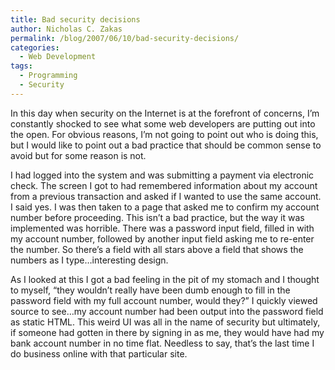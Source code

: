 ```yaml
---
title: Bad security decisions
author: Nicholas C. Zakas
permalink: /blog/2007/06/10/bad-security-decisions/
categories:
  - Web Development
tags:
  - Programming
  - Security
---
```

In this day when security on the Internet is at the forefront of concerns, I&#8217;m constantly shocked to see what some web developers are putting out into the open. For obvious reasons, I&#8217;m not going to point out who is doing this, but I would like to point out a bad practice that should be common sense to avoid but for some reason is not.

I had logged into the system and was submitting a payment via electronic check. The screen I got to had remembered information about my account from a previous transaction and asked if I wanted to use the same account. I said yes. I was then taken to a page that asked me to confirm my account number before proceeding. This isn&#8217;t a bad practice, but the way it was implemented was horrible. There was a password input field, filled in with my account number, followed by another input field asking me to re-enter the number. So there&#8217;s a field with all stars above a field that shows the numbers as I type&#8230;interesting design.

As I looked at this I got a bad feeling in the pit of my stomach and I thought to myself, &#8220;they wouldn&#8217;t really have been dumb enough to fill in the password field with my full account number, would they?&#8221; I quickly viewed source to see&#8230;my account number had been output into the password field as static HTML. This weird UI was all in the name of security but ultimately, if someone had gotten in there by signing in as me, they would have had my bank account number in no time flat. Needless to say, that&#8217;s the last time I do business online with that particular site.
